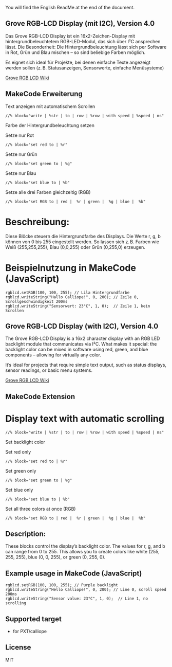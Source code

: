 You will find the English ReadMe at the end of the document.

## Grove RGB-LCD Display (mit I2C), Version 4.0

Das Grove RGB-LCD Display ist ein 16x2-Zeichen-Display mit hintergrundbeleuchtetem RGB-LED-Modul, das sich über I²C ansprechen lässt.
Die Besonderheit: Die Hintergrundbeleuchtung lässt sich per Software in Rot, Grün und Blau mischen – so sind beliebige Farben möglich.

Es eignet sich ideal für Projekte, bei denen einfache Texte angezeigt werden sollen (z. B. Statusanzeigen, Sensorwerte, einfache Menüsysteme)


[ Grove RGB LCD Wiki](http://wiki.seeedstudio.com/Grove-LCD_RGB_Backlight/)

## MakeCode Erweiterung

Text anzeigen mit automatischem Scrollen

```
//% block="write | %str | to | row | %row | with speed | %speed | ms"
```

Farbe der Hintergrundbeleuchtung setzen

Setze nur Rot
```
//% block="set red to | %r"
```

Setze nur Grün
```
//% block="set green to | %g"
```

Setze nur Blau
```
//% block="set blue to | %b"
```

Setze alle drei Farben gleichzeitig (RGB)
```
//% block="set RGB to | red |  %r | green |  %g | blue |  %b"
```

# Beschreibung:

Diese Blöcke steuern die Hintergrundfarbe des Displays. Die Werte r, g, b können von 0 bis 255 eingestellt werden.
So lassen sich z. B. Farben wie Weiß (255,255,255), Blau (0,0,255) oder Grün (0,255,0) erzeugen.


# Beispielnutzung in MakeCode (JavaScript)

```
rgblcd.setRGB(100, 100, 255); // Lila Hintergrundfarbe
rgblcd.writeString("Hallo Calliope!", 0, 200); // Zeile 0, Scrollgeschwindigkeit 200ms
rgblcd.writeString("Sensorwert: 23°C", 1, 0);  // Zeile 1, kein Scrollen
```




## Grove RGB-LCD Display (with I2C), Version 4.0

The Grove RGB-LCD Display is a 16x2 character display with an RGB LED backlight module that communicates via I²C.
What makes it special: the backlight color can be mixed in software using red, green, and blue components – allowing for virtually any color.

It’s ideal for projects that require simple text output, such as status displays, sensor readings, or basic menu systems.


[ Grove RGB LCD Wiki](http://wiki.seeedstudio.com/Grove-LCD_RGB_Backlight/)


## MakeCode Extension

# Display text with automatic scrolling
```
//% block="write | %str | to | row | %row | with speed | %speed | ms"
```

Set backlight color

Set red only
```
//% block="set red to | %r"
```

Set green only
```
//% block="set green to | %g"
```

Set blue only
```
//% block="set blue to | %b"
```

Set all three colors at once (RGB)
```
//% block="set RGB to | red |  %r | green |  %g | blue |  %b"
```

## Description:

These blocks control the display’s backlight color. The values for r, g, and b can range from 0 to 255.
This allows you to create colors like white (255, 255, 255), blue (0, 0, 255), or green (0, 255, 0).

## Example usage in MakeCode (JavaScript)
```
rgblcd.setRGB(100, 100, 255); // Purple backlight
rgblcd.writeString("Hello Calliope!", 0, 200); // Line 0, scroll speed 200ms
rgblcd.writeString("Sensor value: 23°C", 1, 0);  // Line 1, no scrolling
```

## Supported target

* for PXT/calliope

## License

MIT

